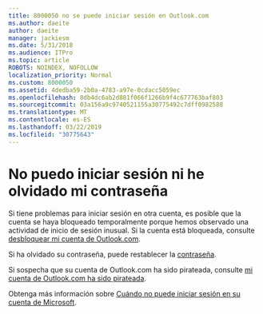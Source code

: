 ```yaml
---
title: 8000050 no se puede iniciar sesión en Outlook.com
ms.author: daeite
author: daeite
manager: jackiesm
ms.date: 5/31/2018
ms.audience: ITPro
ms.topic: article
ROBOTS: NOINDEX, NOFOLLOW
localization_priority: Normal
ms.custom: 8000050
ms.assetid: 4dedba59-2b0a-4783-a97e-0cdacc5059ec
ms.openlocfilehash: 8db4dc6ab2d881f066f1266b9f4c677763baf803
ms.sourcegitcommit: 03a156a9c9740521155a30775492c7dff0982588
ms.translationtype: MT
ms.contentlocale: es-ES
ms.lasthandoff: 03/22/2019
ms.locfileid: "30775643"
---
```

# <a name="i-cant-sign-in-or-forgot-my-password"></a>No puedo iniciar sesión ni he olvidado mi contraseña

Si tiene problemas para iniciar sesión en otra cuenta, es posible que la cuenta se haya bloqueado temporalmente porque hemos observado una actividad de inicio de sesión inusual. Si la cuenta está bloqueada, consulte [desbloquear mi cuenta de Outlook.com](https://go.microsoft.com/fwlink/p/?linkid=2001800&amp;clcid=0x409).
  
Si ha olvidado su contraseña, puede restablecer la [contraseña](https://go.microsoft.com/fwlink/p/?linkid=841909).
  
Si sospecha que su cuenta de Outlook.com ha sido pirateada, consulte [mi cuenta de Outlook.com ha sido pirateada](https://go.microsoft.com/fwlink/p/?linkid=874366).
  
Obtenga más información sobre [Cuándo no puede iniciar sesión en su cuenta de Microsoft](https://go.microsoft.com/fwlink/p/?linkid=842227).
  


